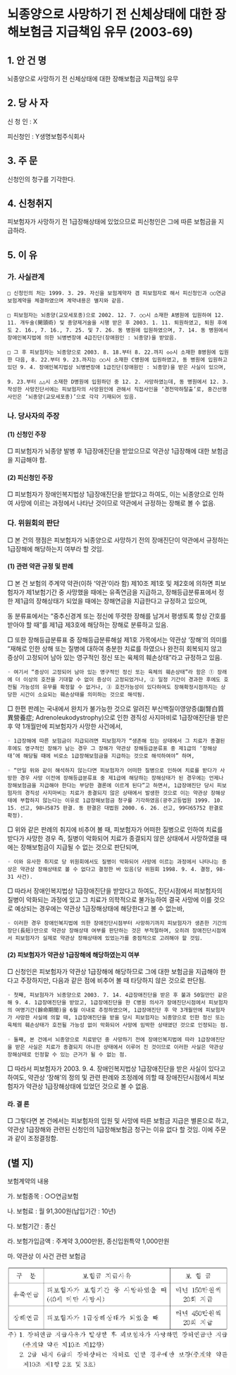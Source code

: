 # 뇌종양으로 사망하기 전 신체상태에 대한 장해보험금 지급책임 유무 (2003-69)

## 1. 안 건 명
뇌종양으로 사망하기 전 신체상태에 대한 장해보험금 지급책임 유무

## 2. 당 사 자

신 청 인 : X

피신청인 : Y생명보험주식회사

## 3. 주    문

신청인의 청구를 기각한다.

## 4. 신청취지

피보험자가 사망하기 전 1급장해상태에 있었으므로 피신청인은 그에 따른 보험금을 지급하라.


## 5. 이   유

### 가. 사실관계

    □ 신청인의 처는 1999. 3. 29. 자신을 보험계약자 겸 피보험자로 해서 피신청인과 ○○연금보험계약을 체결하였으며 계약내용은 별지와 같음.

    □ 피보험자는 뇌종양(교모세포종)으로 2002. 12. 7. ○○시 소재한 A병원에 입원하여 12. 11. 개두술(開頭術) 및 종양제거술을 시행 받은 후 2003. 1. 11. 퇴원하였고, 퇴원 후에도 2. 16., 7. 16., 7. 25. 및 7. 26. 동 병원에 입원하였으며, 7. 14. 동 병원에서 장애인복지법에 의한 뇌병변장애 4급진단(장애원인 : 뇌종양)을 받았음.

    □ 그 후 피보험자는 뇌종양으로 2003. 8. 18.부터 8. 22.까지 ◇◇시 소재한 B병원에 입원한 다음, 8. 22.부터 9. 23.까지는 ○○시 소재한 C병원에 입원하였고, 동 병원에 입원하고 있던 9. 4. 장애인복지법상 뇌병변장애 1급진단(장애원인 : 뇌종양)을 받은 사실이 있으며,

    9. 23.부터 △△시 소재한 D병원에 입원하던 중 12. 2. 사망하였는데, 동 병원에서 12. 3. 작성한 사망진단서에는 피보험자의 사망원인에 관해서 직접사인을 ‘경천막하탈출’로, 중간선행사인은 ‘뇌종양(교모세포종)’으로 각각 기재되어 있음.

### 나. 당사자의 주장

#### (1) 신청인 주장

□ 피보험자가 뇌종양 발병 후 1급장애진단을 받았으므로 약관상 1급장해에 대한 보험금을 지급해야 함.

#### (2) 피신청인 주장

□ 피보험자가 장애인복지법상 1급장애진단을 받았다고 하여도, 이는 뇌종양으로 인하여 사망에 이르는 과정에서 나타난 것이므로 약관에서 규정하는 장해로 볼 수 없음.

### 다. 위원회의 판단

□ 본 건의 쟁점은 피보험자가 뇌종양으로 사망하기 전의 장애진단이 약관에서 규정하는 1급장해에 해당하는지 여부라 할 것임.

#### (1) 관련 약관 규정 및 판례

□ 본 건 보험의 주계약 약관(이하 ‘약관’이라 함) 제10조 제1호 및 제2호에 의하면 피보험자가 제1보험기간 중 사망했을 때에는 유족연금을 지급하고, 장해등급분류표에서 정한 제1급의 장해상태가 되었을 때에는 장해연금을 지급한다고 규정하고 있으며,

동 분류표에서는 “중추신경계 또는 정신에 뚜렷한 장해를 남겨서 평생토록 항상 간호를 받아야 할 때”를 제1급 제3호에 해당하는 장해로 분류하고 있음.

□ 또한 장해등급분류표 중 장해등급분류해설 제1호 가목에서는 약관상 ‘장해’의 의미를 “재해로 인한 상해 또는 질병에 대하여 충분한 치료를 하였으나 완전히 회복되지 않고 증상이 고정되어 남아 있는 영구적인 정신 또는 육체의 훼손상태”라고 규정하고 있음.

    ◦ 여기서 “증상이 고정되어 남아 있는 영구적인 정신 또는 육체의 훼손상태”라 함은 ① 장래에 더 이상의 호전을 기대할 수 없이 증상이 고정되었거나, ② 일정 기간이 경과한 후에도 호전될 가능성의 유무를 확정할 수 없거나, ③ 호전가능성이 있다하여도 장해확정시점까지는 상당한 시간이 소요되는 훼손상태를 의미하는 것으로 해석됨.

□ 한편 판례는 국내에서 완치가 불가능한 것으로 알려진 부신백질이영양증(副腎白質異營養症; Adrenoleukodystrophy)으로 인한 경직성 사지마비로 1급장애진단을 받은 후 약 1개월만에 피보험자가 사망한 사건에서,

    ◦ 1급장해에 따른 보험금이 지급되려면 피보험자가 “생존해 있는 상태에서 그 치료가 종결된 후에도 영구적인 장해가 남는 경우 그 장해가 약관상 장해등급분류표 중 제1급의 ‘장해상태’에 해당될 때에 비로소 1급장해보험금을 지급하는 것으로 해석하여야” 하며,

    ◦ “만일 위와 같이 해석하지 않는다면 피보험자가 어떠한 질병으로 인하여 치료를 받다가 사망한 경우 사망 이전에 장해등급분류표 중 제1급에 해당하는 장해상태가 된 경우에는 언제나 장해보험금을 지급해야 한다는 부당한 결론에 이르게 된다”고 하면서, 1급장애진단 당시 피보험자의 경직성 사지마비는 치료가 종결되지 않은 상태에서 발생한 것으로 이는 약관상 장해상태에 부합하지 않는다는 이유로 1급장해보험금 청구를 기각하였음(광주고등법원 1999. 10. 15. 선고, 98나5875 판결. 동 판결은 대법원 2000. 6. 26. 선고, 99다65752 판결로 확정).

□ 위와 같은 판례의 취지에 비추어 볼 때, 피보험자가 어떠한 질병으로 인하여 치료를 받다가 사망한 경우 즉, 질병이 악화되어 치료가 종결되지 않은 상태에서 사망하였을 때에는 장해보험금이 지급될 수 없는 것으로 판단되며,

    ◦ 이와 유사한 취지로 당 위원회에서도 질병이 악화되어 사망에 이르는 과정에서 나타나는 증상은 약관상 장해상태로 볼 수 없다고 결정한 바 있음(당 위원회 1998. 9. 4. 결정, 98-31 사건).

□ 따라서 장애인복지법상 1급장애진단을 받았다고 하여도, 진단시점에서 피보험자의 질병이 악화되는 과정에 있고 그 치료가 의학적으로 불가능하여 결국 사망에 이를 것으로 예상되는 경우에는 약관상 1급장해상태에 해당한다고 볼 수 없는바,

    ◦ 이러한 경우 장애인복지법에 의한 장애진단시점부터 사망하기까지 피보험자가 생존한 기간의 장단(長短)만으로 약관상 장해상태 여부를 판단하는 것은 부적절하며, 오히려 장애진단시점에서 피보험자가 실제로 약관상 장해상태에 있었는가를 중점적으로 고려해야 할 것임.

#### (2) 피보험자가 약관상 1급장해에 해당하였는지 여부

□ 신청인은 피보험자가 약관상 1급장해에 해당하므로 그에 대한 보험금을 지급해야 한다고 주장하지만, 다음과 같은 점에 비추어 볼 때 타당하지 않은 것으로 판단됨.

    ◦ 첫째, 피보험자가 뇌종양으로 2003. 7. 14. 4급장애진단을 받은 후 불과 50일만인 같은 해 9. 4. 1급장애진단을 받았고, 1급장애진단을 한 C병원 의사가 장애진단시점에서 피보험자의 여명기간(餘命期間)을 6월 이내로 추정하였으며, 1급장애진단 후 약 3개월만에 피보험자가 사망한 사실에 의할 때, 1급장애진단을 받을 당시 피보험자는 뇌종양으로 인한 정신 또는 육체의 훼손상태가 호전될 가능성 없이 악화되어 사망에 임박한 상태였던 것으로 인정되는 점.

    ◦ 둘째, 본 건에서 뇌종양으로 치료받던 중 사망하기 전에 장애인복지법에 따라 1급장애진단을 받은 사실은 치료가 종결되지 아니한 상태에서 이루어 진 것이므로 이러한 사실은 약관상 장해상태로 인정할 수 있는 근거가 될 수 없는 점.

□ 따라서 피보험자가 2003. 9. 4. 장애인복지법상 1급장애진단을 받은 사실이 있다고 하여도, 약관상 ‘장해’의 정의 및 관련 판례와 조정례에 의할 때 장애진단시점에서 피보험자가 약관상 1급장해상태에 있었던 것으로 볼 수 없음.

#### 라. 결  론

□ 그렇다면 본 건에서는 피보험자의 입원 및 사망에 따른 보험금 지급은 별론으로 하고, 약관상 1급장해와 관련된 신청인의 1급장해보험금 청구는 이유 없다 할 것임.
이에 주문과 같이 조정결정함.

## (별 지)

보험계약의 내용

가. 보험종목 : ○○연금보험

나. 보험료 : 월 91,300원(납입기간 : 10년)

다. 보험기간 : 종신

라. 보험가입금액 : 주계약 3,000만원, 종신입원특약 1,000만원

마. 약관상 이 사건 관련 보험금

![alt image](https://raw.githubusercontent.com/aijinet/bodoc-claim-contents/master/contents/images/95_1.PNG)


<!--
구  분
보험금 지급사유
보 험 금
유족연금
피보험자가 보험기간 중 사망하였을 때(40세 미만 사망시)
매년 150만원씩 20회 지급
장해연금
피보험자가 1급장해상태가 되었을 때
매년 450만원씩 20회 지급


주) 1. 장해연금 지급사유가 발생한 후 피보험자가 사망하면 장해연금만 지급(주계약 약관 제10조 제12항)
2. 2급 내지 6급의 장해상태는 재해로 인한 경우에만 보장(주계약 약관 제10조 제1항 2호 및 3호)
-->